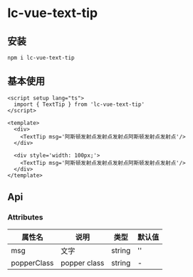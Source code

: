 
# lc-vue-text-tip

## 安装

```
npm i lc-vue-text-tip
```

## 基本使用

<script setup lang="ts">
  import { TextTip } from 'lc-vue-text-tip'
</script>

<div>
  <TextTip msg='阿斯顿发射点发射点发射点阿斯顿发射点发射点'/>  
</div>

<div style='width: 100px;'>
  <TextTip msg='阿斯顿发射点发射点发射点阿斯顿发射点发射点'/>  
</div>

```vue
<script setup lang="ts">
  import { TextTip } from 'lc-vue-text-tip'
</script>

<template>
  <div>
    <TextTip msg='阿斯顿发射点发射点发射点阿斯顿发射点发射点'/>  
  </div>

  <div style='width: 100px;'>
    <TextTip msg='阿斯顿发射点发射点发射点阿斯顿发射点发射点'/>  
  </div>
</template>
```

## Api

### Attributes

| 属性名 | 说明 | 类型 | 默认值 |
| ---- | ---- | ---- | ---- |
| msg | 文字 | string | '' |
| popperClass | popper class | string | - |
